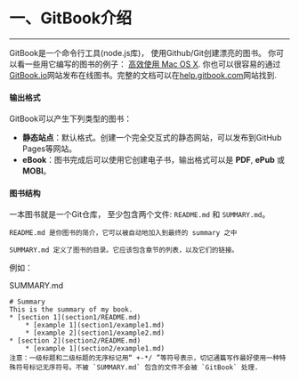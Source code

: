 一、GitBook介绍
===
---

GitBook是一个命令行工具(node.js库)， 使用Github/Git创建漂亮的图书。 你可以看一些用它编写的图书的例子： [高效使用 Mac OS X](https://www.GitBook.com/book/prettyxw/mac-os-x-tricks/details). 你也可以很容易的通过[GitBook.io](https://www.gitbook.com)网站发布在线图书。完整的文档可以在[help.gitbook.com](help.gitbook.com)网站找到.   

#### 输出格式

GitBook可以产生下列类型的图书：

- **静态站点**：默认格式。创建一个完全交互式的静态网站，可以发布到GitHub Pages等网站。
- **eBook**：图书完成后可以使用它创建电子书，输出格式可以是 **PDF**, **ePub** 或 **MOBI**。

#### 图书结构

一本图书就是一个Git仓库， 至少包含两个文件: `README.md` 和 `SUMMARY.md`。

	README.md 是你图书的简介，它可以被自动地加入到最终的 summary 之中

	SUMMARY.md 定义了图书的目录。它应该包含章节的列表，以及它们的链接。

例如：

SUMMARY.md

<!-- lang:CSS -->
	# Summary
	This is the summary of my book.
	* [section 1](section1/README.md)
    	* [example 1](section1/example1.md)
	    * [example 2](section1/example2.md)
	* [section 2](section2/README.md)
    	* [example 1](section2/example1.md)
    注意：一级标题和二级标题的无序标记用“ +-*/ ”等符号表示，切记通篇写作最好使用一种特殊符号标记无序符号。不被 `SUMMARY.md` 包含的文件不会被 `GitBook` 处理.  
